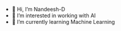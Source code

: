 - 👋 Hi, I’m Nandeesh-D
- 👀 I’m interested in working with AI
- 🌱 I’m currently learning Machine Learning


<!---
Nandeesh-D/Nandeesh-D is a ✨ special ✨ repository because its `README.md` (this file) appears on your GitHub profile.
You can click the Preview link to take a look at your changes.
--->
